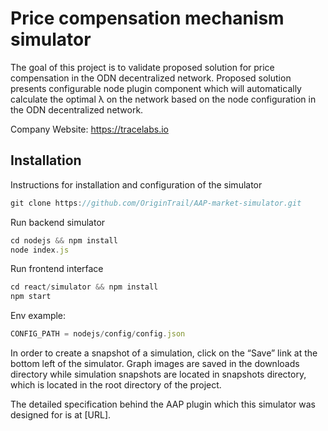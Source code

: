 # Price compensation mechanism simulator

The goal of this project is to validate proposed solution for price compensation in the ODN decentralized network. 
Proposed solution presents configurable node plugin component which will automatically calculate the optimal λ on the network based on the node configuration in the ODN decentralized network.

Company Website: https://tracelabs.io

## Installation
Instructions for installation and configuration of the simulator

```javascript
git clone https://github.com/OriginTrail/AAP-market-simulator.git
```

Run backend simulator
```javascript
cd nodejs && npm install
node index.js
```

Run frontend interface
```javascript
cd react/simulator && npm install
npm start
```

Env example:
```javascript
CONFIG_PATH = nodejs/config/config.json
```

In order to create a snapshot of a simulation, click on the “Save” link at the bottom left of the simulator. Graph images are saved in the downloads directory while simulation snapshots are located in snapshots directory, which is located in the root directory of the project.

The detailed specification behind the AAP plugin which this simulator was designed for is at [URL].
